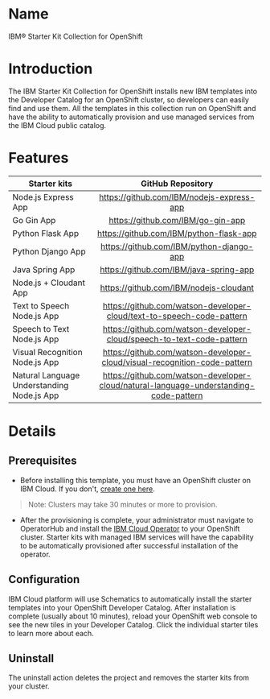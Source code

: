 # Name
IBM® Starter Kit Collection for OpenShift

# Introduction
The IBM Starter Kit Collection for OpenShift installs new IBM templates into the Developer Catalog for an OpenShift cluster, so developers can easily find and use them. All the templates in this collection run on OpenShift and have the ability to automatically provision and use managed services from the IBM Cloud public catalog.

# Features
| Starter kits                               | GitHub Repository                                                                     |
| -------------                              |:-------------:                                                                        |
| Node.js Express App                        | https://github.com/IBM/nodejs-express-app                                             |
| Go Gin App                                 | https://github.com/IBM/go-gin-app                                                     |
| Python Flask App                           | https://github.com/IBM/python-flask-app                                               |
| Python Django App                          | https://github.com/IBM/python-django-app                                              |
| Java Spring App                            | https://github.com/IBM/java-spring-app                                                |
| Node.js + Cloudant App                     | https://github.com/IBM/nodejs-cloudant                                                |
| Text to Speech Node.js App                 | https://github.com/watson-developer-cloud/text-to-speech-code-pattern                 |
| Speech to Text Node.js App                 | https://github.com/watson-developer-cloud/speech-to-text-code-pattern                 |
| Visual Recognition Node.js App             | https://github.com/watson-developer-cloud/visual-recognition-code-pattern             |
| Natural Language Understanding Node.js App | https://github.com/watson-developer-cloud/natural-language-understanding-code-pattern |


# Details

## Prerequisites

* Before installing this template, you must have an OpenShift cluster on IBM Cloud.  If you don't, [create one here](https://cloud.ibm.com/kubernetes/catalog/openshiftcluster).
> Note: Clusters may take 30 minutes or more to provision.
* After the provisioning is complete, your administrator must navigate to OperatorHub and install the [IBM Cloud Operator](https://operatorhub.io/operator/ibmcloud-operator) to your OpenShift cluster. Starter kits with managed IBM services will have the capability to be automatically provisioned after successful installation of the operator.

## Configuration
IBM Cloud platform will use Schematics to automatically install the starter templates into your OpenShift Developer Catalog. After installation is complete (usually about 10 minutes), reload your OpenShift web console to see the new tiles in your Developer Catalog.  Click the individual starter tiles to learn more about each.

## Uninstall
The uninstall action deletes the project and removes the starter kits from your cluster.